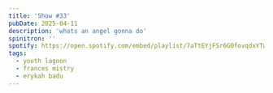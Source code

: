 ```yaml
---
title: 'Show #33'
pubDate: 2025-04-11
description: 'whats an angel gonna do'
spinitron: ''
spotify: https://open.spotify.com/embed/playlist/7aTtEYjFSr6GOfovqdxYTw
tags:
  - youth lagoon
  - frances mistry
  - erykah badu
---
```

